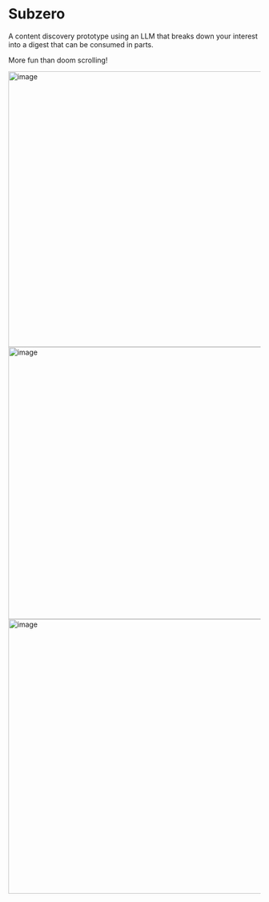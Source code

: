 # Subzero

A content discovery prototype using an LLM that breaks down your interest into a digest that can be consumed in parts.

More fun than doom scrolling!

<img width="833" height="551" alt="image" src="https://github.com/user-attachments/assets/1940836b-d800-43fb-a6b9-df1f64c97fa9" />

<img width="824" height="544" alt="image" src="https://github.com/user-attachments/assets/e3b70155-987d-47ca-9e37-6d61697180c2" />

<img width="986" height="549" alt="image" src="https://github.com/user-attachments/assets/b29e13ba-becf-431c-bce6-5a9595883d52" />


